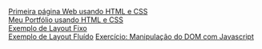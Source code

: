 [Primeira página Web usando HTML e CSS](http://primeira-pagina-web.surge.sh/)<br>
[Meu Portfólio usando HTML e CSS](http://portfolio-ulisses.surge.sh/)<br>
[Exemplo de Layout Fixo](http://layout-fixo.surge.sh)<br>
[Exemplo de Layout Fluído](http://layout-fluido.surge.sh/)
[Exercício: Manipulação do DOM com Javascript](http://manipulacao-dom-js.surge.sh/)